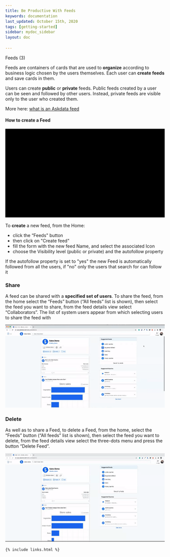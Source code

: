 ```yaml
---
title: Be Productive With Feeds
keywords: documentation
last_updated: October 15th, 2020
tags: [getting-started]
sidebar: mydoc_sidebar
layout: doc

---
```


Feeds (3)


Feeds are containers of cards that are used to **organize** according to business logic chosen by the users themselves. Each user can **create feeds** and save cards in them. 

Users can create **public** or **private** feeds. Public feeds created by a user can be seen and followed by other users. Instead, private feeds are visible only to the user who created them.

 More here: [what is an Askdata feed](/docs/what-is-an-askdata-feed)

#### How to create a Feed

!["create feed"](media/create_feed.gif)

To **create** a new feed, from the Home:


* click the “Feeds" button 
* then click on "Create feed"
* fill the form with the new feed Name, and select the associated Icon
* choose the Visibility level (public or private) and the autofollow property  


If the autofollow property is set to "yes" the new Feed is automatically followed from all the users, if "no" only the users that search for can follow it  


### Share

A feed can be shared with a **specified set of users**. To share the feed, from the home select the “Feeds” button (“All feeds” list is shown), then select the feed you want to share, from the feed details view select “Collaborators”. The list of system users appear from which selecting users to share the feed with 

!["share feed"](media/share_feed.gif)


### Delete

As well as to share a Feed, to delete a Feed, from the home, select the “Feeds” button (“All feeds” list is shown), then select the feed you want to delete, from the feed details view select the three-dots menu and press the button “Delete Feed”. 

!["delete feed"](media/delete_feed.gif)



    {% include links.html %}

    
